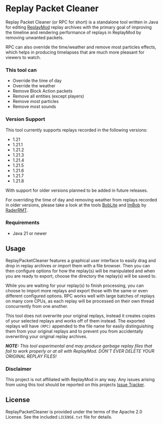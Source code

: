 # Replay Packet Cleaner 
Replay Packet Cleaner (or RPC for short) is a standalone tool written in Java for editing [ReplayMod](https://github.com/ReplayMod/ReplayMod) replay archives with the primary goal of improving the timeline and rendering performance of replays in ReplayMod by removing unwanted packets.

RPC can also override the time/weather and remove most particles effects, which helps in producing timelapses that are much more pleasant for viewers to watch.

### This tool can
- Override the time of day
- Override the weather
- Remove Block Action packets
- Remove all entities (except players)
- Remove most particles
- Remove most sounds

### Version Support
This tool currently supports replays recorded in the following versions:
- 1.21
- 1.21.1
- 1.21.2
- 1.21.3
- 1.21.4
- 1.21.5
- 1.21.6
- 1.21.7
- 1.21.8

With support for older versions planned to be added in future releases.

For overriding the time of day and removing weather from replays recorded in older versions, please take a look at the tools [BobLite](https://github.com/RaderRMT/BobLite) and [ImBob](https://github.com/RaderRMT/ImBob) by [RaderRMT](https://github.com/RaderRMT).

### Requirements
- Java 21 or newer

## Usage
ReplayPacketCleaner features a graphical user interface to easily drag and drop in replay archives or import them with a file browser. Then you can then configure options for how the replay(s) will be manipulated and when you are ready to export, choose the directory the replay(s) will be saved to.

While you are waiting for your replay(s) to finish processing, you can choose to import more replays and export those with the same or even different configured options. RPC works well with large batches of replays on many core CPUs, as each replay will be processed on their own thread concurrently from one another. 

This tool does not overwrite your original replays, instead it creates copies of your selected replays and works off of them instead. The exported replays will have `(RPC)` appended to the file name for easily distinguishing them from your original replays and to prevent you from accidentally overwriting your original replay archives.

***NOTE:*** *This tool experimental and may produce garbage replay files that fail to work properly or at all with ReplayMod. DON’T EVER DELETE YOUR ORIGINAL REPLAY FILES!*


### Disclaimer
This project is not affiliated with ReplayMod in any way. Any issues arising from using this tool should be reported on this projects [Issue Tracker](https://github.com/ExperimentalIdea/ReplayPacketCleaner/issues).

## License
ReplayPacketCleaner is provided under the terms of the Apache 2.0 License. See the included `LICENSE.txt` file for details.
